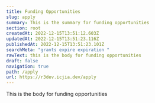 ```yaml
---
title: Funding Opportunities
slug: apply
summary: This is the summary for funding opportunities
section: root
createdAt: 2022-12-15T13:51:12.603Z
updatedAt: 2022-12-15T13:51:23.116Z
publishedAt: 2022-12-15T13:51:23.101Z
searchMeta: "grants expire expiration "
rawText: this is the body for funding opportunities
draft: false
navigation: true
path: /apply
url: https://r3dev.icjia.dev/apply
---
```


This is the body for funding opportunities
